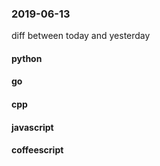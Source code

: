 ### 2019-06-13
diff between today and yesterday

#### python

#### go

#### cpp

#### javascript

#### coffeescript
